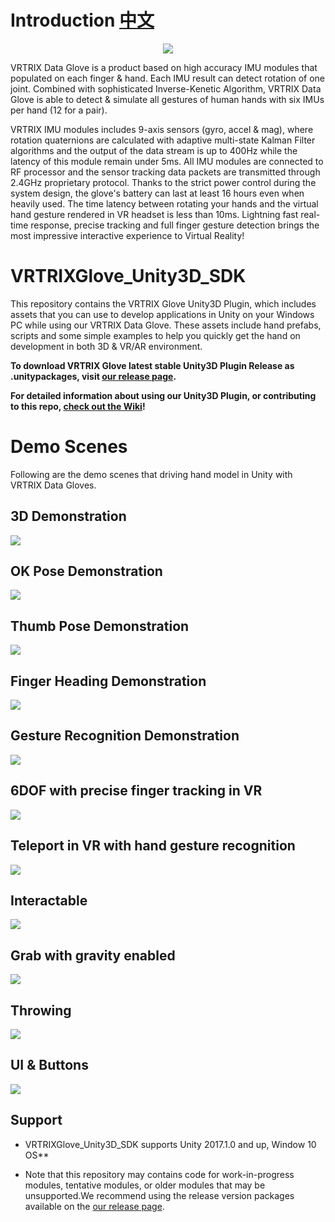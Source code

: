 # Introduction [中文][chinese]

<p align="center">
  <img src="https://github.com/VRTRIX/VRTRIXGlove_Unity3D_SDK/blob/master/docs/img/digital_glove.png"/>
</p>


VRTRIX Data Glove is a product based on high accuracy IMU modules that populated on each finger & hand. Each IMU result can detect rotation of one joint. Combined with sophisticated Inverse-Kenetic Algorithm,  VRTRIX Data Glove is able to detect & simulate all gestures of human hands with six IMUs per hand (12 for a pair). 

VRTRIX IMU modules includes 9-axis sensors (gyro, accel & mag), where rotation quaternions are calculated with adaptive multi-state Kalman Filter algorithms and the output of the data stream is up to 400Hz while the latency of this module remain under 5ms. All IMU modules are connected to RF processor and the sensor tracking data packets are transmitted through 2.4GHz proprietary protocol. Thanks to the strict power control during the system design, the glove's battery can last at least 16 hours even when heavily used. The time latency between rotating your hands and the virtual hand gesture rendered in VR headset is less than 10ms. Lightning fast real-time response, precise tracking and full finger gesture detection brings the most impressive interactive experience to Virtual Reality!

# VRTRIXGlove_Unity3D_SDK

This repository contains the VRTRIX Glove Unity3D Plugin, which includes assets that you can use to develop applications in Unity on your Windows PC while using our VRTRIX Data Glove. These assets include hand prefabs, scripts and some simple examples to help you quickly get the hand on development in both 3D & VR/AR environment. 

**To download VRTRIX Glove latest stable Unity3D Plugin Release as .unitypackages, visit [our release page][devsite].**

**For detailed information about using our Unity3D Plugin, or contributing to this repo, [check out the Wiki][wiki]!**

# Demo Scenes
Following are the demo scenes that driving hand model in Unity with VRTRIX Data Gloves.

## 3D Demonstration
![](https://github.com/VRTRIX/VRTRIXGlove_Unity3D_SDK/blob/master/docs/img/pair_hand.gif?raw=true)

## OK Pose Demonstration
![](https://github.com/VRTRIX/VRTRIXGlove_Unity3D_SDK/blob/master/docs/img/ok_pose.gif)

## Thumb Pose Demonstration
![](https://github.com/VRTRIX/VRTRIXGlove_Unity3D_SDK/blob/master/docs/img/thumb_pose.gif)

## Finger Heading Demonstration
![](https://github.com/VRTRIX/VRTRIXGlove_Unity3D_SDK/blob/master/docs/img/yaw_open.gif)

## Gesture Recognition Demonstration
![](https://github.com/VRTRIX/VRTRIXGlove_Unity3D_SDK/blob/master/docs/img/gesture_recognition.gif)

## 6DOF with precise finger tracking in VR
![](https://github.com/VRTRIX/VRTRIXGlove_Unity3D_SDK/blob/master/docs/img/vr_hand.gif?raw=true)

## Teleport in VR with hand gesture recognition
![](https://github.com/VRTRIX/VRTRIXGlove_Unity3D_SDK/blob/master/docs/img/teleport.gif?raw=true)

## Interactable
![](https://github.com/VRTRIX/VRTRIXGlove_Unity3D_SDK/blob/master/docs/img/interactable.gif?raw=true)

## Grab with gravity enabled
![](https://github.com/VRTRIX/VRTRIXGlove_Unity3D_SDK/blob/master/docs/img/grab1.gif?raw=true)

## Throwing
![](https://github.com/VRTRIX/VRTRIXGlove_Unity3D_SDK/blob/master/docs/img/throw.gif?raw=true)

## UI & Buttons
![](https://github.com/VRTRIX/VRTRIXGlove_Unity3D_SDK/blob/master/docs/img/button.gif?raw=true)

## Support

- VRTRIXGlove_Unity3D_SDK supports Unity 2017.1.0 and up, Window 10 OS**

- Note that this repository may contains code for work-in-progress modules, tentative modules, or older modules that may be unsupported.We recommend using the release version packages available on the [our release page][devsite].

[chinese]: https://github.com/VRTRIX/VRTRIXGlove_Unity3D_SDK/blob/master/README_CN.md "chinese"
[devsite]: https://github.com/VRTRIX/VRTRIXGlove_Unity3D_SDK/releases "VRTRIX Glove Unity Plugin Release site"
[wiki]: https://github.com/VRTRIX/VRTRIXGlove_Unity3D_SDK/wiki "VRTRIX Glove Unity Plugin Wiki"
